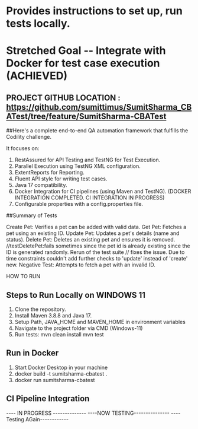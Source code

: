# Provides instructions to set up, run tests locally.
# Stretched Goal -- Integrate with Docker for test case execution (ACHIEVED)

## PROJECT GITHUB LOCATION : https://github.com/sumittimus/SumitSharma_CBATest/tree/feature/SumitSharma-CBATest

##Here's a complete end-to-end QA automation framework that fulfills the Codility challenge. 

It focuses on:
1.	RestAssured for API Testing and TestNG for Test Execution.
2.	Parallel Execution using TestNG XML configuration.
3.	ExtentReports for Reporting.
4.	Fluent API style for writing test cases.
5.	Java 17 compatibility.
6.	Docker Integration for CI pipelines (using Maven and TestNG). (DOCKER INTEGRATION COMPLETED. CI INTEGRATION IN PROGRESS)
7.	Configurable properties with a config.properties file.


##Summary of Tests

Create Pet: Verifies a pet can be added with valid data.
Get Pet: Fetches a pet using an existing ID.
Update Pet: Updates a pet's details (name and status).
Delete Pet: Deletes an existing pet and ensures it is removed. 
//testDeletePet:fails sometimes since the pet id is already existing since the ID is generated randomly. Rerun of the test suite
// fixes the issue. Due to time constraints couldn't add further checks to 'update' instead of 'create' new.
Negative Test: Attempts to fetch a pet with an invalid ID.

HOW TO RUN 

## Steps to Run Locally on WINDOWS 11
1. Clone the repository.
2. Install Maven 3.8.8 and Java 17.
3. Setup Path, JAVA_HOME and MAVEN_HOME in environment variables
4. Navigate to the project folder via CMD (Windows-11)
5. Run tests:
mvn clean install
mvn test

## Run in Docker
1. Start Docker Desktop in your machine
2. docker build -t sumitsharma-cbatest .
3. docker run sumitsharma-cbatest

## CI Pipeline Integration
---- IN PROGRESS --------------
----NOW TESTING---------------
----Testing AGain------------
